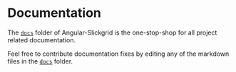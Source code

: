 # Documentation

The [`docs`](https://github.com/ghiscoding/Angular-Slickgrid/tree/master/docs) folder of Angular-Slickgrid is the one-stop-shop for all project related documentation.

Feel free to contribute documentation fixes by editing any of the markdown files in the [`docs`](https://github.com/ghiscoding/Angular-Slickgrid/tree/master/docs) folder.